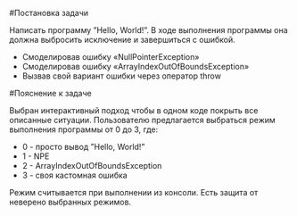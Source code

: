 #Постановка задачи

Написать программу ”Hello, World!”. В ходе выполнения программы она должна выбросить исключение и завершиться с ошибкой.

- Смоделировав ошибку «NullPointerException»
- Смоделировав ошибку «ArrayIndexOutOfBoundsException»
- Вызвав свой вариант ошибки через оператор throw

#Пояснение к задаче

Выбран интерактивный подход чтобы в одном коде покрыть все описанные ситуации.
Пользователю предлагается выбраться режим выполнения программы от 0 до 3, где:
- 0 - просто вывод ”Hello, World!”
- 1 - NPE
- 2 - ArrayIndexOutOfBoundsException
- 3 - своя кастомная ошибка

Режим считывается при выполнении из консоли. Есть защита от неверено выбранных режимов.